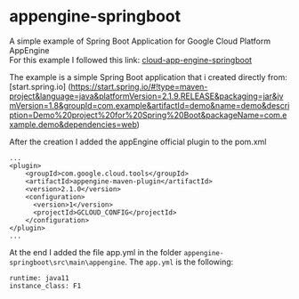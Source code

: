 # appengine-springboot
A simple example of Spring Boot Application for Google Cloud Platform AppEngine
<br>
For this example I followed this link: [cloud-app-engine-springboot](https://codelabs.developers.google.com/codelabs/cloud-app-engine-springboot/#0")

The example is a simple Spring Boot application that i created directly from: [start.spring.io] (https://start.spring.io/#!type=maven-project&language=java&platformVersion=2.1.9.RELEASE&packaging=jar&jvmVersion=1.8&groupId=com.example&artifactId=demo&name=demo&description=Demo%20project%20for%20Spring%20Boot&packageName=com.example.demo&dependencies=web)

After the creation I added the appEngine official plugin to the pom.xml

```
...
<plugin>
	<groupId>com.google.cloud.tools</groupId>
	<artifactId>appengine-maven-plugin</artifactId>
	<version>2.1.0</version>
	<configuration>
	  <version>1</version>
	  <projectId>GCLOUD_CONFIG</projectId>
	</configuration>
</plugin>
...
```

At the end I added the file app.yml in the folder `appengine-springboot\src\main\appengine`.
The `app.yml` is the following:
```
runtime: java11
instance_class: F1
```
